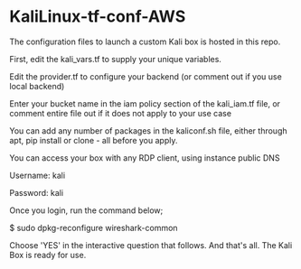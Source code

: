 # KaliLinux-tf-conf-AWS
The configuration files to launch a custom Kali box is hosted in this repo.

First, edit the kali_vars.tf to supply your unique variables.

Edit the provider.tf to configure your backend (or comment out if you use local backend)

Enter your bucket name in the iam policy section of the kali_iam.tf file, or comment entire file out if it does not apply to your use case

You can add any number of packages in the kaliconf.sh file, either through apt, pip install or clone - all before you apply.

You can access your box with any RDP client, using instance public DNS

Username: kali

Password: kali

Once you login, run the command below;

$ sudo dpkg-reconfigure wireshark-common

Choose 'YES' in the interactive question that follows. 
And that's all. The Kali Box is ready for use.
